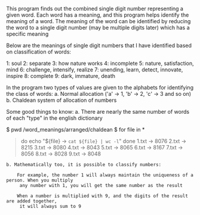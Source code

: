 This program finds out the combined single digit number representing
 a given word. Each word has a meaning, and this program helps identify the
 meaning of a word. The meaning of the word can be identified by reducing the word
 to a single digit number (may be multiple digits later) which has a specific
 meaning

Below are the meanings of single digit numbers that I have identified based on classification
 of words:

1: soul
2: separate
3: how nature works
4: incomplete
5: nature, satisfaction, mind
6: challenge, intensify, realize
7: unending, learn, detect, innovate, inspire
8: complete
9: dark, immature, death

In the program two types of values are given to the alphabets for identifying the class of words:
    a. Normal allocation ('a' -> 1, 'b' -> 2, 'c' -> 3 and so on)
    b. Chaldean system of allocation of numbers

Some good things to know:
    a. There are nearly the same number of words of each "type" in the english dictionary

$ pwd
/word_meanings/arranged/chaldean
$ for file in *
> do
> echo "${file} -> `cat ${file} | wc -l`"
> done
1.txt ->     8076
2.txt ->     8215
3.txt ->     8080
4.txt ->     8043
5.txt ->     8065
6.txt ->     8167
7.txt ->     8056
8.txt ->     8028
9.txt ->     8048

    b. Mathematically too, it is possible to classify numbers:

        For example, the number 1 will always maintain the uniqueness of a person. When you multiply
         any number with 1, you will get the same number as the result

        When a number is multiplied with 9, and the digits of the result are added together,
         it will always sum to 9
    
